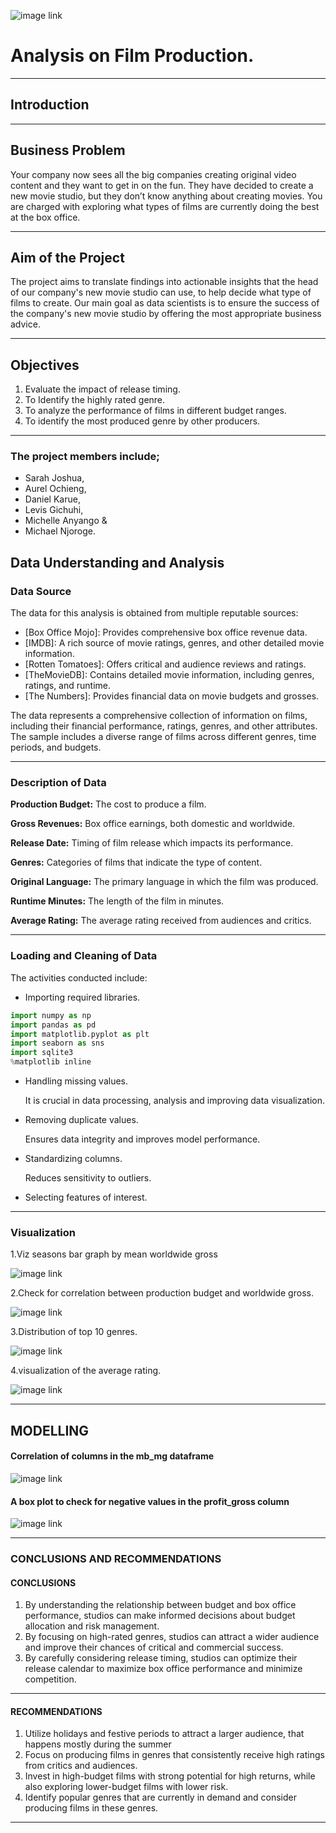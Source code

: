 ![image link](https://github.com/Rhymecodes/Group-3/blob/main/images/Movie%202.jpg)

#  Analysis on Film Production.
---

## Introduction

---

## Business Problem
Your company now sees all the big companies creating original video content and they want to get in on the fun. They have decided to create a new movie studio, but they don’t know anything about creating movies. You are charged with exploring what types of films are currently doing the best at the box office.
   
---

## Aim of the Project
The project aims to translate findings into actionable insights that the head of our company's new movie studio can use, to help decide what type of films to create. Our main goal as data scientists is to ensure the success of the company's new movie studio by offering the most appropriate business advice.

---

## Objectives

1. Evaluate the impact of release timing. 
2. To Identify the highly rated genre.
3. To analyze the performance of films in different budget ranges.
4. To identify the most produced genre by other producers.

---

### The project members include; 

 * Sarah Joshua,
 * Aurel Ochieng, 
 * Daniel Karue,
 * Levis Gichuhi, 
 * Michelle Anyango &
 * Michael Njoroge.

## Data Understanding and Analysis

### Data Source

The data for this analysis is obtained from multiple reputable sources:
* [Box Office Mojo]: Provides comprehensive box office revenue data.
* [IMDB]: A rich source of movie ratings, genres, and other detailed movie information.
* [Rotten Tomatoes]: Offers critical and audience reviews and ratings.
* [TheMovieDB]: Contains detailed movie information, including genres, ratings, and runtime.
* [The Numbers]: Provides financial data on movie budgets and grosses.

The data represents a comprehensive collection of information on films, including their financial performance, ratings, genres, and other attributes. The sample includes a diverse range of films across different genres, time periods, and budgets.

---

### Description of Data

**Production Budget:** The cost to produce a film.

**Gross Revenues:** Box office earnings, both domestic and worldwide.

**Release Date:** Timing of film release which impacts its performance.

**Genres:** Categories of films that indicate the type of content.

**Original Language:** The primary language in which the film was produced.

**Runtime Minutes:** The length of the film in minutes.

**Average Rating:** The average rating received from audiences and critics.

---

### Loading and Cleaning of Data

The activities conducted include:

 * Importing required libraries.
 
 ``` python
 import numpy as np
import pandas as pd
import matplotlib.pyplot as plt
import seaborn as sns
import sqlite3
%matplotlib inline
 ```
 
 * Handling missing values.
 
   It is crucial in data processing, analysis and improving data visualization.
 
 * Removing duplicate values.

   Ensures data integrity and improves model performance.
 
 * Standardizing columns.
 
   Reduces sensitivity to outliers.
 
 * Selecting features of interest.
 
---

### Visualization

1.Viz seasons bar graph by mean worldwide gross

![image link](https://github.com/Rhymecodes/Group-3/blob/main/images/Image%201.jpg)


2.Check for correlation between production budget and worldwide gross.

![image link](https://github.com/Rhymecodes/Group-3/blob/main/images/Image%203.jpg)


3.Distribution of top 10 genres.

![image link](https://github.com/Rhymecodes/Group-3/blob/main/images/Image%202.jpg)


4.visualization of the average rating.

![image link](https://github.com/Rhymecodes/Group-3/blob/main/images/Image%204.jpg) 


---

## MODELLING
#### Correlation of columns in the mb_mg dataframe 
![image link](https://github.com/Rhymecodes/Group-3/blob/main/images/correlation.png)

#### A box plot to check for negative values in the profit_gross column
![image link](https://github.com/Rhymecodes/Group-3/blob/main/images/image%206.png)


---
### CONCLUSIONS AND RECOMMENDATIONS

####  CONCLUSIONS
1. By understanding the relationship between budget and box office performance, studios can make informed decisions about budget allocation and risk management.
2. By focusing on high-rated genres, studios can attract a wider audience and improve their chances of critical and commercial success.
3. By carefully considering release timing, studios can optimize their release calendar to maximize box office performance and minimize competition.

---

#### RECOMMENDATIONS

1. Utilize holidays and festive periods to attract a larger audience, that happens mostly during the summer
2. Focus on producing films in genres that consistently receive high ratings from critics and audiences.
3. Invest in high-budget films with strong potential for high returns, while also exploring lower-budget films with lower risk.
4. Identify popular genres that are currently in demand and consider producing films in these genres.

---

